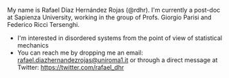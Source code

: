 My name is Rafael Díaz Hernández Rojas (@rdhr).
I'm currently a post-doc at Sapienza University, working in the group of Profs. Giorgio Parisi and Federico Ricci Tersenghi.
- I'm interested in disordered systems from the point of view of statistical mechanics
- You can reach me by dropping me an email: rafael.diazhernandezrojas@uniroma1.it or through a direct message at Twitter: https://twitter.com/rafael_dhr

<!---
rdhr/rdhr is a ✨ special ✨ repository because its `README.md` (this file) appears on your GitHub profile.
You can click the Preview link to take a look at your changes.
--->
